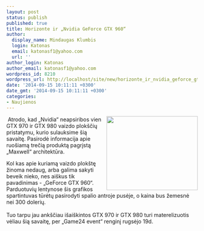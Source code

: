 ```yaml
---
layout: post
status: publish
published: true
title: Horizonte ir „Nvidia GeForce GTX 960“
author:
  display_name: Mindaugas Klumbis
  login: Katonas
  email: katonasf1@yahoo.com
  url: ''
author_login: Katonas
author_email: katonasf1@yahoo.com
wordpress_id: 8210
wordpress_url: http://localhost/site/new/horizonte_ir_nvidia_geforce_gtx_960_/
date: '2014-09-15 10:11:11 +0300'
date_gmt: '2014-09-15 10:11:11 +0300'
categories:
- Naujienos
---
```

<p>
	<img alt="" src="http://technews.lt/userfiles/118a(4).jpg" style="width: 240px; height: 195px; float: right;" />&nbsp;Atrodo, kad &bdquo;Nvidia&ldquo; neapsiribos vien GTX 970 ir GTX 980 vaizdo plok&scaron;čių pristatymu, kurio sulauksime &scaron;ią savaitę. Pasirodė informacija apie ruo&scaron;iamą trečią produktą pagrįstą &bdquo;Maxwell&ldquo; architektūra.</p>
<div>
	Kol kas apie kuriamą vaizdo plok&scaron;tę žinoma nedaug, arba galima sakyti beveik nieko, nes ai&scaron;kus tik pavadinimas - &bdquo;GeForce GTX 960&ldquo;. Parduotuvių lentynose &scaron;is grafikos spartintuvas tūrėtų pasirodyti spalio antroje pusėje, o kaina bus žemesnė nei 300 dolerių.</div>
<div>
	&nbsp;</div>
<div>
	Tuo tarpu jau ank&scaron;čiau i&scaron;ai&scaron;kintos GTX 970 ir GTX 980 turi materelizuotis vėliau &scaron;ią savaitę, per &bdquo;Game24 event&ldquo; renginį rugsėjo 19d.</div>
